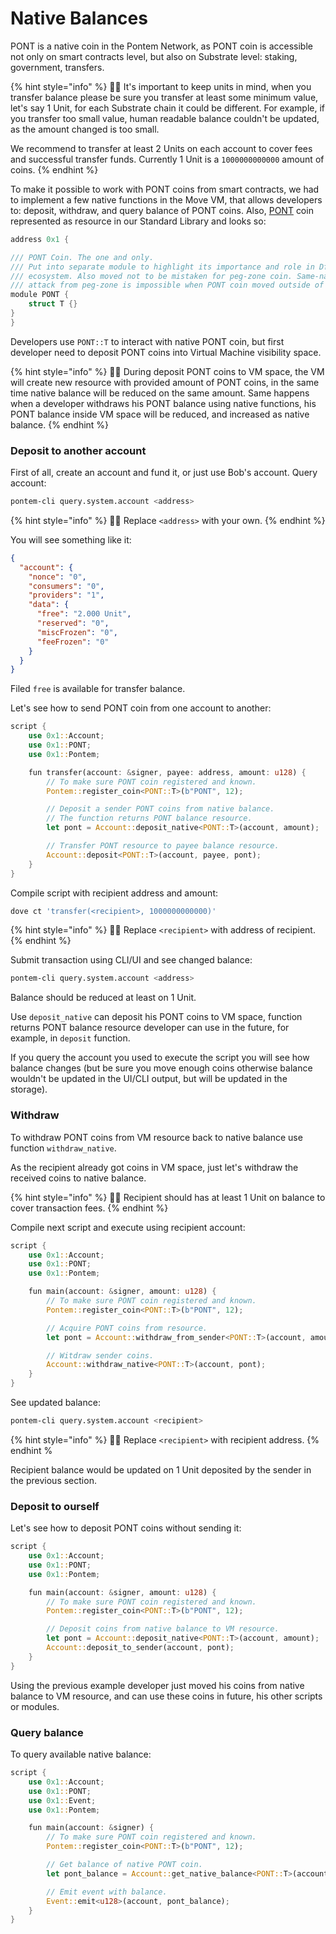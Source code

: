 # Native Balances

PONT is a native coin in the Pontem Network, as PONT coin is accessible not only on smart contracts level, but also on Substrate level: staking, government, transfers.

{% hint style="info" %}
🧙‍♂️ It's important to keep units in mind, when you transfer balance please be sure you transfer at least some minimum value, let's say 1 Unit, for each Substrate chain it could be different. For example, if you transfer too small value, human readable balance couldn't be updated, as the amount changed is too small.
 
We recommend to transfer at least 2 Units on each account to cover fees and successful transfer funds. Currently 1 Unit is a `1000000000000` amount of coins.
{% endhint %}

To make it possible to work with PONT coins from smart contracts, we had to implement a few native functions in the Move VM, that allows developers to: deposit, withdraw, and query balance of PONT coins. Also, [PONT](https://github.com/pontem-network/move-stdlib/blob/master/modules/pont.move) coin represented as resource in our Standard Library and looks so:
 
```rust
address 0x1 {

/// PONT Coin. The one and only.
/// Put into separate module to highlight its importance and role in Dfinance
/// ecosystem. Also moved not to be mistaken for peg-zone coin. Same-naming
/// attack from peg-zone is impossible when PONT coin moved outside of Coins module
module PONT {
    struct T {}
}
}
```

Developers use `PONT::T` to interact with native PONT coin, but first developer need to deposit PONT coins into Virtual Machine visibility space.

{% hint style="info" %}
🧙‍♂️ During deposit PONT coins to VM space, the VM will create new resource with provided amount of PONT coins, in the same time native balance will be reduced on the same amount. Same happens when a developer withdraws his PONT balance using native functions, his PONT balance inside VM space will be reduced, and increased as native balance.
{% endhint %}

### Deposit to another account

First of all, create an account and fund it, or just use Bob's account.
Query account:

```sh
pontem-cli query.system.account <address>
```

{% hint style="info" %}
🧙‍♂️ Replace `<address>` with your own.
{% endhint %}

You will see something like it:
```json
{
  "account": {
    "nonce": "0",
    "consumers": "0",
    "providers": "1",
    "data": {
      "free": "2.000 Unit",
      "reserved": "0",
      "miscFrozen": "0",
      "feeFrozen": "0"
    }
  }
}
```

Filed `free` is available for transfer balance.

Let's see how to send PONT coin from one account to another:

```rust
script {
    use 0x1::Account;
    use 0x1::PONT;
    use 0x1::Pontem;

    fun transfer(account: &signer, payee: address, amount: u128) {
        // To make sure PONT coin registered and known.
        Pontem::register_coin<PONT::T>(b"PONT", 12);

        // Deposit a sender PONT coins from native balance.
        // The function returns PONT balance resource.
        let pont = Account::deposit_native<PONT::T>(account, amount);

        // Transfer PONT resource to payee balance resource.
        Account::deposit<PONT::T>(account, payee, pont);
    }
}
```

Compile script with recipient address and amount:

```sh
dove ct 'transfer(<recipient>, 1000000000000)'
```

{% hint style="info" %}
🧙‍♂️ Replace `<recipient>` with address of recipient.
{% endhint %}

Submit transaction using CLI/UI and see changed balance:

```sh
pontem-cli query.system.account <address>
```

Balance should be reduced at least on 1 Unit.

Use `deposit_native` can deposit his PONT coins to VM space, function returns PONT balance resource developer can use in the future, for example, in `deposit` function.

If you query the account you used to execute the script you will see how balance changes (but be sure you move enough coins otherwise balance wouldn't be updated in the UI/CLI output, but will be updated in the storage).

### Withdraw

To withdraw PONT coins from VM resource back to native balance use function `withdraw_native`.

As the recipient already got coins in VM space, just let's withdraw the received coins to native balance.

{% hint style="info" %}
🧙‍♂️ Recipient should has at least 1 Unit on balance to cover transaction fees.
{% endhint %}

Compile next script and execute using recipient account:

```rust
script {
    use 0x1::Account;
    use 0x1::PONT;
    use 0x1::Pontem;

    fun main(account: &signer, amount: u128) {
        // To make sure PONT coin registered and known.
        Pontem::register_coin<PONT::T>(b"PONT", 12);

        // Acquire PONT coins from resource.
        let pont = Account::withdraw_from_sender<PONT::T>(account, amount);

        // Witdraw sender coins.
        Account::withdraw_native<PONT::T>(account, pont);
    }
}
```

See updated balance:


```sh
pontem-cli query.system.account <recipient>
```

{% hint style="info" %}
🧙‍♂️ Replace `<recipient>` with recipient address.
{% endhint %

Recipient balance would be updated on 1 Unit deposited by the sender in the previous section.

### Deposit to ourself


Let's see how to deposit PONT coins without sending it:

```rust
script {
    use 0x1::Account;
    use 0x1::PONT;
    use 0x1::Pontem;

    fun main(account: &signer, amount: u128) {
        // To make sure PONT coin registered and known.
        Pontem::register_coin<PONT::T>(b"PONT", 12);

        // Deposit coins from native balance to VM resource.
        let pont = Account::deposit_native<PONT::T>(account, amount);
        Account::deposit_to_sender(account, pont);
    }
}
```

Using the previous example developer just moved his coins from native balance to VM resource, and can use these coins in future, his other scripts or modules.

### Query balance

To query available native balance:

```rust
script {
    use 0x1::Account;
    use 0x1::PONT;
    use 0x1::Event;
    use 0x1::Pontem;

    fun main(account: &signer) {
        // To make sure PONT coin registered and known.
        Pontem::register_coin<PONT::T>(b"PONT", 12);

        // Get balance of native PONT coin.
        let pont_balance = Account::get_native_balance<PONT::T>(account);

        // Emit event with balance.
        Event::emit<u128>(account, pont_balance);
    }
}
```
